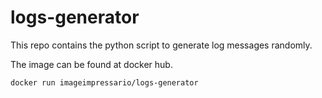 # logs-generator

This repo contains the python script to generate log messages randomly. 

The image can be found at docker hub.

```
docker run imageimpressario/logs-generator
```

